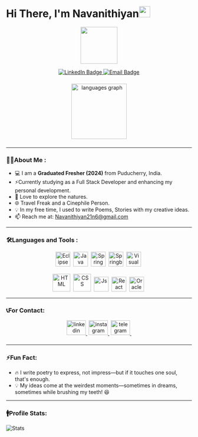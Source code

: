 
# Hi There, I'm Navanithiyan<img src="https://raw.githubusercontent.com/MartinHeinz/MartinHeinz/master/wave.gif" width="30px" height="30px" />

<p align="center">
  <img src="https://media.giphy.com/media/M9gbBd9nbDrOTu1Mqx/giphy.gif" width="100"/>
</p>

<p align="center">
  <a href="https://www.linkedin.com/in/navanithiyan/">
    <img src="https://img.shields.io/badge/LinkedIn-blue?style=for-the-badge&logo=linkedin&logoColor=white" alt="LinkedIn Badge"/>
  </a>
  
  <a href="mail to: Navanithiyan21n6@gmail.com">
    <img src="https://img.shields.io/badge/-Email-D14836?style=for-the-badge&logo=gmail&logoColor=white" alt="Email Badge"/>
  </a><br>
</p>

###

<div align="center">
  <img src="https://github-readme-stats.vercel.app/api/top-langs?username=Navanithiyan17&locale=en&hide_title=false&layout=compact&card_width=320&langs_count=5&theme=dracula&hide_border=false&order=2" height="150" alt="languages graph"/>
</div>

###

---

### 👨‍💻About Me :
- 💻 I am a **Graduated Fresher (2024)** from Puducherry, India.
- ⚡️Currently studying as a Full Stack Developer and enhancing my personal development.
- 🌱 Love to explore the natures.
- 🌐 Travel Freak and a Cinephile Person.
- 💡 In my free time, I used to write Poems, Stories with my creative ideas.
- 📫 Reach me at: Navanithiyan21n6@gmail.com

---

### :hammer_and_wrench:Languages and Tools : 

<p align="center">
  <img src="https://raw.githubusercontent.com/marwin1991/profile-technology-icons/refs/heads/main/icons/eclipse.png" title="Eclipse" alt="Eclipse" width="40" height="40"/>&nbsp;
   <img src="https://raw.githubusercontent.com/marwin1991/profile-technology-icons/refs/heads/main/icons/java.png" title="Java" alt="Java" width="40" height="40"/>&nbsp;
  <img src="https://raw.githubusercontent.com/marwin1991/profile-technology-icons/refs/heads/main/icons/spring.png" title="Spring" alt="Spring" width="40" height="40"/>&nbsp;
  <img src="https://raw.githubusercontent.com/marwin1991/profile-technology-icons/refs/heads/main/icons/spring_boot.png" title="Spring Boot" alt="Springboot" width="40" height="40"/>&nbsp; 
  <img src="https://raw.githubusercontent.com/marwin1991/profile-technology-icons/refs/heads/main/icons/visual_studio_code.png" title="VS Code" alt="Visual Studio Code" width="40" height="40"/>&nbsp; <br><br>
  <img src="https://raw.githubusercontent.com/marwin1991/profile-technology-icons/refs/heads/main/icons/html.png" title="HTML5" alt="HTML" width="48" height="48"/>&nbsp;
  <img src="https://raw.githubusercontent.com/marwin1991/profile-technology-icons/refs/heads/main/icons/css.png" title="CSS3" alt="CSS" width="48" height="48"/>&nbsp;
  <img src="https://raw.githubusercontent.com/marwin1991/profile-technology-icons/refs/heads/main/icons/javascript.png" title="Javascript" alt="Js" width="40" height="40"/>&nbsp;
  <img src="https://raw.githubusercontent.com/marwin1991/profile-technology-icons/refs/heads/main/icons/react.png" title="React Js" alt="React" width="40" height="40"/>&nbsp; 
 <img src="https://raw.githubusercontent.com/marwin1991/profile-technology-icons/refs/heads/main/icons/oracle.png" title="Oracle SQL" alt="Oracle" width="40" height="40"/>&nbsp;

</p>


---
### 📞For Contact:

<div align="center">
  <a href="https://www.linkedin.com/in/navanithiyan/" target="_blank">
  <img src="https://raw.githubusercontent.com/maurodesouza/profile-readme-generator/master/src/assets/icons/social/linkedin/default.svg" width="52" height="40" alt="linkedin logo"/>&nbsp;</a>
  <a href="https://www.instagram.com/.navani.?igsh=MXR3d2t6dDgxOTRreg==" target="_blank">
  <img src="https://raw.githubusercontent.com/maurodesouza/profile-readme-generator/master/src/assets/icons/social/instagram/default.svg" width="52" height="40" alt="instagram logo"/>&nbsp;</a>
  <a href="https://web.telegram.org/a/#1110776411" target="_blank">
  <img src="https://raw.githubusercontent.com/maurodesouza/profile-readme-generator/master/src/assets/icons/social/telegram/default.svg" width="52" height="40" alt="telegram logo"/>&nbsp;</a>
</div> 

###

---

### ⚡Fun Fact:
 *   🔥 I write poetry to express, not impress—but if it touches one soul, that's enough. <br>
 *   💡 My ideas come at the weirdest moments—sometimes in dreams, sometimes while brushing my teeth! 😆

---

###  🚹Profile Stats:
<img src="https://github-readme-stats.vercel.app/api?username=Navanithiyan17&theme=vue-dark&show_icons=true&hide_border=true&count_private=true" alt="Stats"/>



